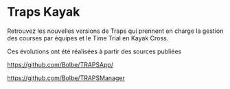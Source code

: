 # Traps Kayak

Retrouvez les nouvelles versions de Traps qui prennent en charge la gestion des courses par équipes et le Time Trial en Kayak Cross.

Ces évolutions ont été réalisées à partir des sources publiées 

https://github.com/Bolbe/TRAPSApp/

https://github.com/Bolbe/TRAPSManager

